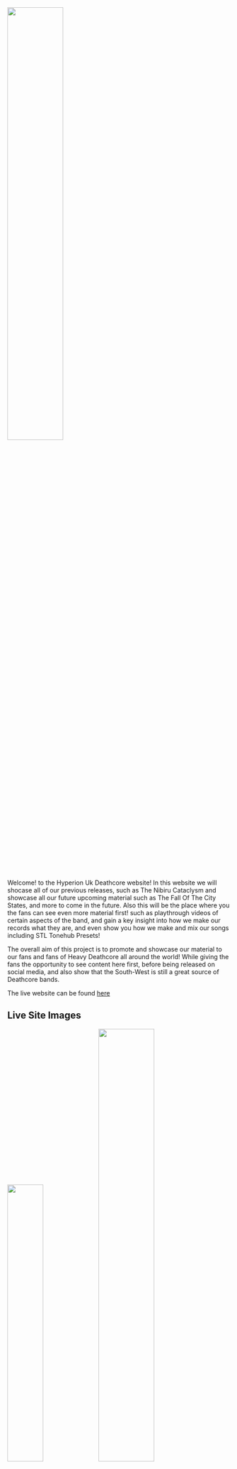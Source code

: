 <div>
<img src="assets/images/cropped-cold-logo-min.jpg" width="50%">
</div>

Welcome! to the Hyperion Uk Deathcore website! In this website we will shocase all of our previous releases, such as The Nibiru Cataclysm and showcase all our future upcoming material such as The Fall Of The City States, and more to come in the future. Also this will be the place where you the fans can see even more material first! such as playthrough videos of certain aspects of the band, and gain a key insight into how we make our records what they are, and even show you how we make and mix our songs including STL Tonehub Presets!

The overall aim of this project is to promote and showcase our material to our fans and fans of Heavy Deathcore all around the world! While giving the fans the opportunity to see content here first, before being released on social media, and also show that the South-West is still a great source of Deathcore bands. 

The live website can be found [here](https://8stringking.github.io/Hyperion-Deathcore-Milestone/)
<h2>Live Site Images</h2>
<div>
<img src="assets/images/multi-devicecapture.jpg" width=40%>
<img src="assets/images/pc-capture.jpg" width=50%>
<img src="assets/images/gallery-bundle.jpg" width=40%>
<img src="assets/images/live-site-footer.jpg" width=50%>
</div>
<h1>Index</h1>
<ol>
    <li>User Experience</li>
    <ul>
        <li>What this project is and why</li>
        <li>Target audience</li>
        <li>What the fans can expect</li>
        <li>Web Design</li>
        <li>Wire frames</li>
        <li>Website Walkthrough</li>
    </ul>
    <li>Website features</li>
    <li>Methods for creating the site (html5 css etc)</li>
    <li>Testing</li>
    <li>Bugs</li>
    <li>Future plans and goals for the website</li>
    <li>Deployment</li>
</ol>
<hr>

<h1>User Experience</h1>

<p>Welcome to the Hyperion website. This website is the hub for Hyperion content before anywhere else, and why weve chosen to do this is to give the fans a more in depth, and personal view of Hyperion rather than a standard Facebook or Instagram layout. We think this does reflect Hyperion in the best way and hope to grow our fanbase using this website. It also gives people the opportunity to book Hyperion for any event rather than using social media messages, as is the standard and sets out clear guidelines from the start.</p>

<p>Weve tailored the design of this website for the fans of heavy music from Deathcore to Djent, and of all ages and all peoples, which is why the website is darker than the average website, and this has been done to capitilize on our eye catching artwork and to really make the content stand out, and to showcase how much artwork has been created for Hyperion.</p>
<hr>
<h2>What the fans can expect</h2>
<hr>
<p>The Fans can expect a dark, simple, easy to navigate website packed full of all of our content in one place. No more scrolling through albums on facebook, or never ending scrolling on instagram, its all here and simple to navigate from page to page with a Navigation bar that we believe is stylish and is slightly bigger than your average to give the user the ease of accessing everything instantly.</p>

<p>They can also expect UN-RELEASED previews of our next EP 'Fall of the city states', bands dont typically do this, however we believe that the ability to listen to new songs not released anywhere else is a VITAL part of drawing new fans to us and the website and incredibly exciting for fans also.</p>
<hr>
<h2>Web design</h2>

<p>The web design of this page has been designed to give the user a simple and meaningful and functional experience, while being relevant towards the fan base hyperion is targeting (fans of heavy music/deathcore). This has been done by making the website quite dark, and having the content very light, causing no contrast issues for the user. The reason behind keeping it simple as stated above is usually fans would scroll through social media pages which arnt always as easy to navigate.</p>

<p>The home page has been used to drive the released album (the nibiru cataclysm) while giving more information on the band and having more of an overview of future material. The gallery page we've used as a timeline, hence the picture layout. The most recent being first and the older pictures last, letting fans see the most recent content first! The tours page weve put the nibiru cataclysm artwork in the background as this is the music mostly the fans would be hearing live. Inkeeping with a simple functional website, the tours page we wanted to simply contain links and use their logos that the fans know most in there countries. We know people are very picky about where they get their merch so laying it out in this fashion we know will be very useful for the user. The booking section does contain alot of sections to fill in, however being a musician for over 12 years i know that this is the information needed to reliably book a band. The nibiru cataclysm page again is kept simple using the eye catching artwork to draw in the user, and includes the full album stream from our youtube channel for instant access to that album. And lastly the Fall of the city states page simply includes new teasers and some of the new artwork that accompanies the new release. With the announcement on the homepage i felt no more was needed to explain this section and let the content stand out as much as possible again for a better user experience. </p>
<hr>
<h1>Wire Frames</h1>
<div>
    <img src="assets/wireframes/index-home-wireframe.jpeg" width=30%>
    <img src="assets/wireframes/gallery-wireframe.jpeg" width=30%>
    <img src="assets/wireframes/tours-wireframe.jpeg" width=30%>
    <img src="assets/wireframes/merch-wireframe.jpeg" width=30%>
    <img src="assets/wireframes/booking-wireframe.jpeg" width=30%>
    <img src="assets/wireframes/nibiru-wireframe.jpeg" width=30%>
    <img src="assets/wireframes/citystates-wireframe.jpeg" width=30%>
    <img src="assets/images/space-logo-min.jpg" width=60%>
</div>
    <div>
    <p>As you can see from the wireframes in the planning stage, the end result is pretty close, and the only reason this happened is due to the overall visual aspect of the page once I started coding the project. These changes were the track previews on the homepage, and the hyperion artwork, I didnt think it made sense having the track previews at the bottom below artwork and thought it was more user friendly to have the artwork almost act as a sub footer. Other than this i was really happy to be able to keep everything as is.
    </p>
    </div>
<hr>
<h1>Website Walkthrough</h1>

<div>
<img src="assets/website-walkthrough/home-1.jpg" width=45%>
<img src="assets/website-walkthrough/home2.jpg" width=45%>
<img src="assets/website-walkthrough/home3.jpg" width=45%>
<img src="assets/website-walkthrough/home4.jpg" width=45%>
<img src="assets/website-walkthrough/gallery1.jpg" width=45%>
<img src="assets/website-walkthrough/tours1.jpg" width=45%>
<img src="assets/website-walkthrough/merch.jpg" width=45%>
<img src="assets/website-walkthrough/booking.jpg" width=45%>
<img src="assets/website-walkthrough/nibiru.jpg" width=45%>
<img src="assets/website-walkthrough/citystates1.jpg" width=45%>
<img src="assets/website-walkthrough/citystates2.jpg" width=45%>
</div>
<h1>Website Features</h1>
<p>The Hyperion website includes a few features including, an animated nav bar with hover a feature, and underline feature to indicate which page you are on, links directly for youtube videos, a fully functional form section, functional audio players for all new tracks and links to merch stores and the bands facebook and youtube channels. Unlike facebook and instagram and youtube (which are the primary source for fans interacting with a band and seeing their content) this website has been designed to have everyone in one place for the user.</p>
<p>The youtube links are done as such that they will play on the same webpage so that they can keep scrolling along that page as they listen to music (facebook/instagram/youtube currently cannot support this function) and the user can immerse themselves within all content on that page</p>
<p>The form section is alot more detailed than most, this is mainly due to in my 10 years playing in bands, and booking shows, this is the minimal information needed for a reliable booking, however we have made sure this is even more accurate by adding a clendar, and a clock for dates and times, and made sure it is viewable on all devices, and the proof it is functional is below.</p>
<img src="assets/testing-images/form-data.jpg" width=45%>
<p>Audio players are used throughout the site with the ability to scroll within a track, this has been done for releasing unreleased content, especially if you want to re-listen to a particular section within a song, and again so the user can continue to scroll within that page while listening to our tracks</p>
<p>The site contains two forms of clickable links. These are for the merch sites, using pictures for links as we know the target audience will recognise these famous logos and can choose where to get their merch from, this is an important part of driving the sales of merch. These days we know that people dont tend to spend too long viewing anything online at a time so by using these logos helps people make their choice faster and making their experience even better. The second is obviously the social media links, which weve used icons that will load up in seperate tabs so the user can stay where they are on the site.</p>

<h1>Methods for creating the site (html5 css etc)</h1>
<ul>
    <li><a href="https://en.wikipedia.org/wiki/HTML">HTML5</a> (was used for structuring and presenting content of the website)</li>
    <li><a href="https://en.wikipedia.org/wiki/CSS">CSS</a> (used for the styling of the content)</li>
    <li><a href="https://fonts.google.com/">Google Fonts</a> (used for all the font styling within the project, fonts used were Cinzel, and Cinzel decorative with serif used for a backup)</li>
    <li><a href="https://www.bootstrapcdn.com/">Bootstrap</a> (used for the responsive code in the header for multiple devices)</li>
    <li><a href="https://fontawesome.com/">Font Awesome</a> (used for the social media icons)</li>
    <li><a href="https://www.w3schools.com/">W3schools</a> (this was used for the coding of the booking form into two columns, and the nav bar logo)</li>
    <li><a href="https://www.google.co.uk/chrome/?brand=FKPE&gclid=EAIaIQobChMI3q3IpujM9AIVk-vtCh2m9AWjEAAYASAAEgIG-_D_BwE&gclsrc=aw.ds">Chrome</a> (used to debug and test the source code using HTML5 and to test site responsiveness)</li>
    <li><a href="https://github.com/">Github</a> (used to create the repository and store the projects code after pushed from Git)</li>
    <li><a href="https://www.gitpod.io/">Gitpod</a> (used for the editing of code within the project for the site)</li>
    <li><a href="https://placeit.net/">Placeit</a> (was used for the mockup image for multiple devices)</li>
    <li><a href="https://validator.w3.org/">W3C Markup</a> (used for validating the html5 code)</li>
    <li><a href="https://jigsaw.w3.org/css-validator/">Jigsaw Validation</a> (used for validating the CSS code)</li>
    </ul>

<h1>Testing</h1>
<h2>CSS Validation</h2>
<div>
<img src="assets/testing-images/css-validation.jpg" width=80%> 
</div>
<p>Above is the CSS validation using <a href="https://jigsaw.w3.org/css-validator/">Jigsaw Validation</a> No errors were found. </p>
<h2>HTML Validation</h2>
<h3>Home page</h3>
<img src="assets/testing-images/index-html-validation.jpg" width=80%>
<h3>Gallery</h3>
<img src="assets/testing-images/gallery-html-validation.jpg" width=80%>
<h3>Tours</h3>
<img src="assets/testing-images/tours-html-validation.jpg" width=80%>
<h3>Merch</h3>
<img src="assets/testing-images/merch-html-validation.jpg" width=80%>
<h3>Booking</h3>
<img src="assets/testing-images/booking-html-validation.jpg" width=80%>
<h3>The Nibiru Cataclysm</h3>
<img src="assets/testing-images/nibiru-html-validation.jpg" width=80%>
<h3>Fall Of The City States</h3>
<img src="assets/testing-images/citystates-html-validation.jpg" width=80%>
<p>Above is the validation for the HTML code using <a href="https://validator.w3.org/">W3C Markup</a>

<h1>Manual Device Testing/Responsive Design Testing</h1>
<p>I have carried out manual testing on the following devices to test responsiveness, all links and videos and music tracks and features all worked correctly. The devices were tested on the following:</p>
<ul>
<li>Galaxy S8</li>
<li>iphone 5</li>
<li>Google Pixel 2</li>
<li>Ipad/Ipad Pro</li>
<li>Tablets</li>
<li>Laptops</li>
</ul>
<h2>Manual Testing</h2>
<p>Below is the methods I used to manually test my website</p>

<table>
<tr>
<th>Test</th>
<th>Outcome</th>
<th>Result</th>
</tr>
<tr>
<td>Navigation Bar</td>
<td>Does the nav bar navigate to each page?, and indicates with an underline what page you are on?, does it change color when hovering?</td>
<td>Pass</td>
</tr>
<tr>
<td>Animated Logo</td>
<td>Does the Hyperion logo animate upon page being loaded?</td>
<td>Pass</td>
</tr>
<tr>
<td>Youtube Video Links</td>
<td>Do they successfully play on every page? Do videos autoplay upon page loading?</td>
<td>Pass (does not autoplay upon loading)</td>
</tr>
<tr>
<td>Audio Players</td>
<td>Do they successfully play? Is auto play enabled upon loading? Do they work on every page?</td>
<td>Pass (does not autoplay upon loading)</td>
</tr>
<tr>
<td>Footer links</td>
<td>Do links successfully open in new tabs?</td>
<td>Pass</td>
</tr>
<tr>
<td>Booking Form</td>
<td>Does the form successfully submit data? Does the clock work?</td>
<td>Pass</td>
</tr>
<tr>
<td>Merch Picture Links</td>
<td>Do picture links take you to relavant site? are those sites in the correct country?Do they open in a new tab?</td>
<td>Pass</td>
</tr>
<tr>
<td>Responsive Test</td>
<td>Any issues with responsive testing? do all links,videos,animations,forms work on all devices?</td>
<td>Pass, No Issues Discovered</td>
</tr>
<tr>
<td>Background Contrast Issues</td>
<td>Is any content difficult to see due to background color or content color?</td>
<td>Pass (no issues)</td>
</tr>
</table>
<p>I used <a href="http://ami.responsivedesign.is/">Am I Responsive</a> to check my website is responsive on all devices 
<img src="assets/testing-images/site-responsiveness-test.jpg" width=80%></p>

<h2>Expectations</h2>
<p>From design concept i think the website delivers on the expectations for a fully functional, meaningful and user friendly website for fans of Hyperion, and is consistent across all devices.</p>
<hr>
<h1>Bugs</h1>
<p>Currently on the website, there is only 1 bug that i have found. That is on the booking page the background image doesnt load on a mobile once pushed to gihub, although its a problem i am still actively trying to fix. The image has been put in via css as a background image, as it was the best way i could get all the elements on the page to display correctly. However this isnt detrimental to the page as the form is still clearly displayed and functional on the page.</p>
<hr>
<h1>Historical Bugs and Issues Resolved</h1>
<p>Initially the Nav bar was flagging as an error because the logo was placed in the middle of a UL as an anchor, this was resolved by using 2 seperate UL and placing the anchored image between the lists.</p>

<p>Another bug was the frameborder on the youtube video links causing an error in the html, this was fixed by using css to set the frameborder to none using the following code: iframe {
    border: none; }</p>

<p>Image sizing on the index page and the tours page was a big challenge, the pictures were displaying far too large on all devices, this was solved resizing the images to a much smaller pixel size so they could be used across all devices.</p>

<h1>Future plans and goals for the website</h1>
<p>The main plan for the future development of this website is to expand the page "Fall of the city states". Once the new EP is done, I want to upload all of the guitar presets used in recording the EP for the fans to download, including Rhythm, Lead, and Bass presets with samples. Also adding the individual stems for the tracks for people to practise mixing themselves. This is something not alot of bands do but fans wish they did, so i believe this will be a fantastic edition to the website, again increasing the feel good experience of the user.</p>
<hr>
<h1>Deployment</h1>
<p>The site was deployed to GitHub following these steps:
<ul>
<li>Create Github Account</li>
<li>Create a new repository</li>
<li>Click on settings on the navigation bar under the repository title</li>
<li>Select pages on the left menu bar</li>
<li>Click on the master branch and save</li>
<li>This has now created the link to your live website</li>
<li>Live website link - https://8stringking.github.io/Hyperion-Deathcore-Milestone/</li>





